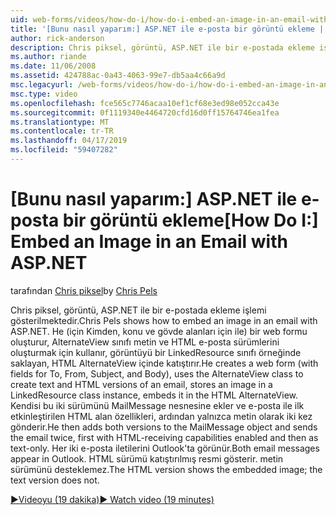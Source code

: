 ```yaml
---
uid: web-forms/videos/how-do-i/how-do-i-embed-an-image-in-an-email-with-aspnet
title: '[Bunu nasıl yaparım:] ASP.NET ile e-posta bir görüntü ekleme | Microsoft Docs'
author: rick-anderson
description: Chris piksel, görüntü, ASP.NET ile bir e-postada ekleme işlemi gösterilmektedir. He (için Kimden, konu ve gövde alanları için ile) bir web formu oluşturur, AlternateView kullanır...
ms.author: riande
ms.date: 11/06/2008
ms.assetid: 424788ac-0a43-4063-99e7-db5aa4c66a9d
msc.legacyurl: /web-forms/videos/how-do-i/how-do-i-embed-an-image-in-an-email-with-aspnet
msc.type: video
ms.openlocfilehash: fce565c7746acaa10ef1cf68e3ed98e052cca43e
ms.sourcegitcommit: 0f1119340e4464720cfd16d0ff15764746ea1fea
ms.translationtype: MT
ms.contentlocale: tr-TR
ms.lasthandoff: 04/17/2019
ms.locfileid: "59407282"
---
```

# <a name="how-do-i-embed-an-image-in-an-email-with-aspnet"></a><span data-ttu-id="b9637-104">[Bunu nasıl yaparım:] ASP.NET ile e-posta bir görüntü ekleme</span><span class="sxs-lookup"><span data-stu-id="b9637-104">[How Do I:] Embed an Image in an Email with ASP.NET</span></span>

<span data-ttu-id="b9637-105">tarafından [Chris piksel](https://twitter.com/chrispels)</span><span class="sxs-lookup"><span data-stu-id="b9637-105">by [Chris Pels](https://twitter.com/chrispels)</span></span>

<span data-ttu-id="b9637-106">Chris piksel, görüntü, ASP.NET ile bir e-postada ekleme işlemi gösterilmektedir.</span><span class="sxs-lookup"><span data-stu-id="b9637-106">Chris Pels shows how to embed an image in an email with ASP.NET.</span></span> <span data-ttu-id="b9637-107">He (için Kimden, konu ve gövde alanları için ile) bir web formu oluşturur, AlternateView sınıfı metin ve HTML e-posta sürümlerini oluşturmak için kullanır, görüntüyü bir LinkedResource sınıfı örneğinde saklayan, HTML AlternateView içinde katıştırır.</span><span class="sxs-lookup"><span data-stu-id="b9637-107">He creates a web form (with fields for To, From, Subject, and Body), uses the AlternateView class to create text and HTML versions of an email, stores an image in a LinkedResource class instance, embeds it in the HTML AlternateView.</span></span> <span data-ttu-id="b9637-108">Kendisi bu iki sürümünü MailMessage nesnesine ekler ve e-posta ile ilk etkinleştirilen HTML alan özellikleri, ardından yalnızca metin olarak iki kez gönderir.</span><span class="sxs-lookup"><span data-stu-id="b9637-108">He then adds both versions to the MailMessage object and sends the email twice, first with HTML-receiving capabilities enabled and then as text-only.</span></span> <span data-ttu-id="b9637-109">Her iki e-posta iletilerini Outlook'ta görünür.</span><span class="sxs-lookup"><span data-stu-id="b9637-109">Both email messages appear in Outlook.</span></span> <span data-ttu-id="b9637-110">HTML sürümü katıştırılmış resmi gösterir. metin sürümünü desteklemez.</span><span class="sxs-lookup"><span data-stu-id="b9637-110">The HTML version shows the embedded image; the text version does not.</span></span>

[<span data-ttu-id="b9637-111">&#9654;Videoyu (19 dakika)</span><span class="sxs-lookup"><span data-stu-id="b9637-111">&#9654; Watch video (19 minutes)</span></span>](https://channel9.msdn.com/Blogs/ASP-NET-Site-Videos/how-do-i-embed-an-image-in-an-email-with-aspnet)
